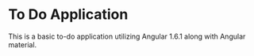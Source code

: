 # To Do Application

This is a basic to-do application utilizing Angular 1.6.1 along with Angular material.
